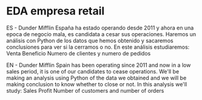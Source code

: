 # EDA empresa retail
ES - 
Dunder Mifflin España ha estado operando desde 2011 y ahora en una epoca de negocio mala, es candidata a cesar sus operaciones.
Haremos un análisis con Python de los datos que hemos obtenido y sacaremos conclusiones para ver si la cerramos o no.
En este análisis estudiaremos:
  Venta
  Beneficio
  Numero de clientes y numero de pedidos

EN - 
Dunder Mifflin Spain has been operating since 2011 and now in a low sales period, it is one of our candidates to cease operations.
We'll be making an analysis using Python of the data we obtained and we will be making conclusion to know whether to close or not.
In this analysis we'll study:
  Sales
  Profit
  Number of customers and number of orders
